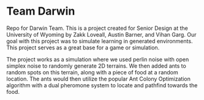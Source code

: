 # Team Darwin
Repo for Darwin Team. This is a project created for Senior Design at the University of Wyoming by Zakk Loveall, Austin Barner, and Vihan Garg. Our goal with this project was to simulate learning in generated environments. This project serves as a great base for a game or simulation.

The project works as a simulation where we used perlin noise with open simplex noise to randomly generate 2D terrains. We then added ants to random spots on this terrain, along with a piece of food at a random location. The ants would then utilize the popular Ant Colony Optimization algorithm with a dual pheromone system to locate and pathfind towards the food.
